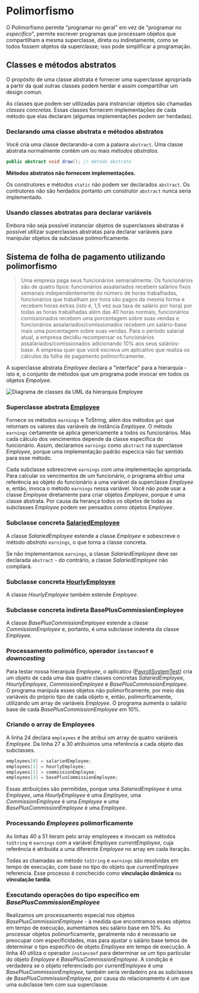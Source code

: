 # Polimorfismo

O Polimorfismo permite "programar no geral" em vez de "programar no _específico_", permite escrever programas que processam objetos que compartilham a mesma superclasse, direta ou indiretamente, como se todos fossem objetos da superclasse; isso pode simplificar a programação.

## Classes e métodos abstratos

O propósito de uma classe abstrata é fornecer uma superclasse apropriada a partir da qual outras classes podem herdar e assim compartilhar um design comun. 

As classes que podem ser utilizadas para instranciar objetos são chamadas _classes concretas_. Essas classes fornecem implementações de cada método que elas declaram (algumas implementações podem ser herdadas).

### Declarando uma classe abstrata e métodos abstratos

Você cria uma classe declarando-a com a palavra ```abstract```. Uma classe abstrata normalmente contém um ou mais _métodos abstratos_. 

```java
public abstract void draw(); // método abstrato
```

**Métodos abstratos não fornecem implementações.**

Os construtores e métodos ```static``` não podem ser declarados ```abstract```. Os contrutores não são herdados portanto um construtor `abstract` nunca seria implementado.

### Usando classes abstratas para declarar variáveis

Embora não seja possível instanciar objetos de superclasses abstratas é possível utilizar superclasses abstratas para declarar variáveis para manipular objetos da subclasse polimorficamente.

## Sistema de folha de pagamento utilizando polimorfismo

> Uma empresa paga seus funcionários semanalmente. Os funcionários são de quatro tipos: funcionários assalariados
recebem salários fixos semanais independentemente do número de horas trabalhadas, funcionários que trabalham por
hora são pagos da mesma forma e recebem horas extras (isto é, 1,5 vez sua taxa de salário por hora) por todas as horas
trabalhadas além das 40 horas normais, funcionários comissionados recebem uma porcentagem sobre suas vendas e
funcionários assalariados/comissionados recebem um salário-base mais uma porcentagem sobre suas vendas. Para o
período salarial atual, a empresa decidiu recompensar os funcionários assalariados/comissionados adicionando 10%
aos seus salários-base. A empresa quer que você escreva um aplicativo que realiza os cálculos da folha de pagamento
polimorficamente.

A superclasse abstrata _Employee_ declara a "interface" para a hierarquia - isto é, o conjunto de métodos que um programa pode invocar em todos os objetos _Empolyee_. 

![Diagrama de classes da UML da hierarquia Employee](/img/Polimorfismo.png)

### Superclasse abstrata [Employee](/Polimorfismo/Employee.java)

Fornece os métodos `earnings` e ToString, além dos métodos `get` que retornam os valores das variáveis de instância _Employee_. O método `earnings` certamente se aplica genericamente a todos os funcionários. Mas cada cálculo dos vencimentos depende da classe específica do funcionário. Assim, declaramos `earnings` como `abstract` na superclasse _Employee_, porque uma implementação padrão especica não faz sentido para esse método.

Cada subclasse sobrescreve `earnings` com uma implementação apropriada. Para calcular os vencimentos de um funcionário, o programa atribui uma referência ao objeto do funcionário a uma variável da superclasse _Employee_ e, então, invoca o método `earnings` nessa variável. Você não pode usar a classe _Employee_ diretamente para criar objetos _Employee_, porque é uma classe abstrata. Por causa da herança todos os objetos de todas as subclasses _Employee_ podem ser pensados como objetos _Employee_.

### Subclasse concreta [SalariedEmployee](/Polimorfismo/SalariedEmployee.java)

A classe _SalariedEmployee_ estende a classe _Employee_ e sobescreve o método _abstrato_ `earnings`, o que torna a classe concreta.

Se não implementamos `earnings`, a classe _SalariedEmployee_ deve ser declarada `abstract` - do contrário, a classe _SalariedEmployee_ não compilará.

### Subclasse concreta [HourlyEmployee](/Polimorfismo/HourlyEmployee.java)

A classe _HourlyEmployee_ também estende _Employee_.

### Subclasse concreta indireta BasePlusCommissionEmployee

A classe _BasePlusCommissionEmployee_ estende a classe _CommissionEmployee_ e, portanto, é uma subclasse indereta da classe _Employee_.

### Processamento polimófico, operador `instanceof` e _downcasting_

Para testar nossa hierarquia _Employee_, o aplicatico ([PayrollSystemTest](/PayrollSystemTest.java)) cria um objeto de cada uma das quatro classes concretas _SalariedEmployee_, _HourlyEmployee_, _CommissionEmployee_ e _BasePlusCommissionEmployee_. O programa manipula esses objetos não polimorficamente, por meio das variáveis do próprio tipo de cada objeto e, então, polimorficamente, utilizando um array de variáveis _Employee_. O programa aumenta o salário base de cada _BasePlusCommissionEmployee_ em 10%.

### Criando o array de Employees

A linha 24 declara `employees` e lhe atribui um array de quatro variáveis _Employee_. Da linha 27 a 30 atribuimos uma referência a cada objeto das subclasses.

```java
employees[0] = salariedEmployee;
employees[1] = hourlyEmployee;
employees[2] = commissionEmployee;
employees[3] = basePlusCommissionEmployee;
```

Essas atribuições são permitidas, porque uma _SalariedEmployee_ é uma _Employee_, uma _HourlyEmployee_ é uma _Employee_, uma _CommissionEmployee_ é uma _Employee_ e uma _BasePlusCommissionEmployee_ é uma _Employee_.

### Processando _Employees_ polimorficamente

As linhas 40 a 51 iteram pelo array employees e invocam os métodos `toString` e `earnings` com a variável _Employee_ _currentEmployee_, cuja referência é atribuída a uma diferente _Employee_ no array em cada iteração.

Todas as chamadas ao método `toString` e `earnings` são resolvidas em tempo de execução, com base no tipo do objeto que _currentEmployee_ referencia. Esse processo é conchecido como **vinculação dinâmica** ou **vinculação tardia**.

### Executando operações do tipo específico em _BasePlusCommissionEmployee_

Realizamos um processamento especial nos objetos _BasePlusCommissionEmployee_ - à medida que encontramos esses objetos em tempo de execução, aumentamos seu salário base em 10%. Ao processar objetos polimorficamente, geralmente não é necessario se preocupar com especificidades, mas para ajustar o salário base temos de determinar o tipo específico de objeto _Employee_ em tempo de execução. A linha 40 utiliza o operador `instanceof` para determinar se um tipo particular do objeto _Employee_ é _BasePlusCommissionEmployee_. A condição é verdadeira se o objeto referenciado por _currentEmployee_ é uma _BasePlusCommissionEmployee_, também seria verdadeiro pra as subclasses de _BasePlusCommissionEmployee_, por causa do relacionamento é um que uma subclasse tem com sua superclasse.
